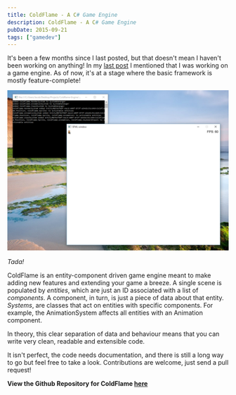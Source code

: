 ```yaml
---
title: ColdFlame - A C# Game Engine
description: ColdFlame - A C# Game Engine
pubDate: 2015-09-21
tags: ["gamedev"]
---
```


It's been a few months since I last posted, but that doesn't mean I haven't been working on anything! In my [last post](./2015-04-20-my-first-ludum-dare-experience) I mentioned that I was working on a game engine. As of now, it's at a stage where the basic framework is mostly feature-complete!

![Basic, but functional](coldflame-example.png)

*Tada!*


ColdFlame is an entity-component driven game engine meant to make adding new features and extending your game a breeze. A single scene is populated by *entities*, which are just an ID associated with a list of *components*. A component, in turn, is just a piece of data about that entity. *Systems*, are classes that act on entities with specific components. For example, the AnimationSystem affects all entities with an Animation component.

In theory, this clear separation of data and behaviour means that you can write very clean, readable and extensible code.

It isn't perfect, the code needs documentation, and there is still a long way to go but feel free to take a look. Contributions are welcome, just send a pull request!

**View the Github Repository for ColdFlame [here](https://github.com/jacobmillward/Coldflame-Engine)**
